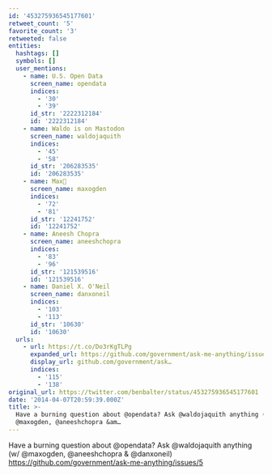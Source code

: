 ```yaml
---
id: '453275936545177601'
retweet_count: '5'
favorite_count: '3'
retweeted: false
entities:
  hashtags: []
  symbols: []
  user_mentions:
    - name: U.S. Open Data
      screen_name: opendata
      indices:
        - '30'
        - '39'
      id_str: '2222312184'
      id: '2222312184'
    - name: Waldo is on Mastodon
      screen_name: waldojaquith
      indices:
        - '45'
        - '58'
      id_str: '206283535'
      id: '206283535'
    - name: Max🦋
      screen_name: maxogden
      indices:
        - '72'
        - '81'
      id_str: '12241752'
      id: '12241752'
    - name: Aneesh Chopra
      screen_name: aneeshchopra
      indices:
        - '83'
        - '96'
      id_str: '121539516'
      id: '121539516'
    - name: Daniel X. O'Neil
      screen_name: danxoneil
      indices:
        - '103'
        - '113'
      id_str: '10630'
      id: '10630'
  urls:
    - url: https://t.co/Do3rKgTLPg
      expanded_url: https://github.com/government/ask-me-anything/issues/5
      display_url: github.com/government/ask…
      indices:
        - '115'
        - '138'
original_url: https://twitter.com/benbalter/status/453275936545177601
date: '2014-04-07T20:59:39.000Z'
title: >-
  Have a burning question about @opendata? Ask @waldojaquith anything (w/
  @maxogden, @aneeshchopra &am…
---
```


Have a burning question about @opendata? Ask @waldojaquith anything (w/ @maxogden, @aneeshchopra &amp; @danxoneil) https://github.com/government/ask-me-anything/issues/5